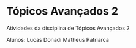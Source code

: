 # Tópicos Avançados 2
Atividades da disciplina de Tópicos Avançados 2

Alunos:
Lucas Donadi
Matheus Patriarca
